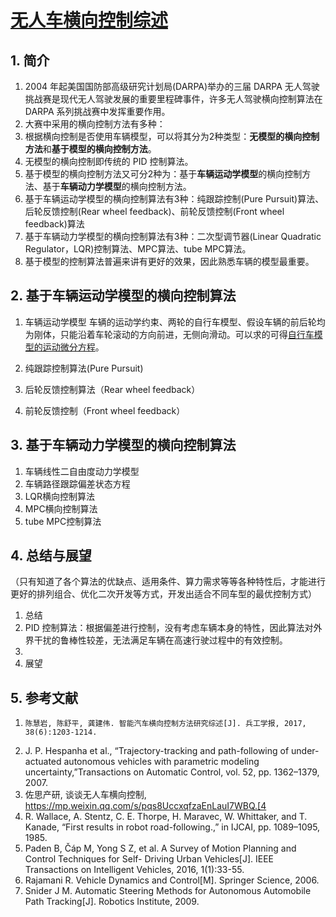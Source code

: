 # [无人车横向控制综述](https://zhuanlan.zhihu.com/p/46377932)
## 1. 简介
1. 2004 年起美国国防部高级研究计划局(DARPA)举办的三届 DARPA 无人驾驶挑战赛是现代无人驾驶发展的重要里程碑事件，许多无人驾驶横向控制算法在 DARPA 系列挑战赛中发挥重要作用。
2. 大赛中采用的横向控制方法有多种：
  1. 根据横向控制是否使用车辆模型，可以将其分为2种类型：**无模型的横向控制方法**和**基于模型的横向控制方法**。
  2. 无模型的横向控制即传统的 PID 控制算法。
  3. 基于模型的横向控制方法又可分2种为：基于**车辆运动学模型**的横向控制方法、基于**车辆动力学模型**的横向控制方法。
  4. 基于车辆运动学模型的横向控制算法有3种：纯跟踪控制(Pure Pursuit)算法、后轮反馈控制(Rear wheel feedback)、前轮反馈控制(Front wheel feedback)算法
  5. 基于车辆动力学模型的横向控制算法有3种：二次型调节器(Linear Quadratic Regulator，LQR)控制算法、MPC算法、tube MPC算法。
3. 基于模型的控制算法普遍来讲有更好的效果，因此熟悉车辆的模型最重要。
## 2. 基于车辆运动学模型的横向控制算法
1. 车辆运动学模型
  车辆的运动学约束、两轮的自行车模型、假设车辆的前后轮均为刚体，只能沿着车轮滚动的方向前进，无侧向滑动。可以求的可得[自行车模型的运动微分方程](./appendix/pic_2_1.png)。
2. 纯跟踪控制算法(Pure Pursuit)

3. 后轮反馈控制算法（Rear wheel feedback）

4. 前轮反馈控制（Front wheel feedback）
## 3. 基于车辆动力学模型的横向控制算法
1. 车辆线性二自由度动力学模型
2. 车辆路径跟踪偏差状态方程
3. LQR横向控制算法
4. MPC横向控制算法
5. tube MPC控制算法

## 4. 总结与展望
（只有知道了各个算法的优缺点、适用条件、算力需求等等各种特性后，才能进行更好的排列组合、优化二次开发等方式，开发出适合不同车型的最优控制方式）
1. 总结
  1. PID 控制算法：根据偏差进行控制，没有考虑车辆本身的特性，因此算法对外界干扰的鲁棒性较差，无法满足车辆在高速行驶过程中的有效控制。
  2. 
2. 展望

## 5. 参考文献
1.     陈慧岩, 陈舒平, 龚建伟. 智能汽车横向控制方法研究综述[J]. 兵工学报, 2017, 38(6):1203-1214.
2. J. P. Hespanha et al., “Trajectory-tracking and path-following of under-actuated autonomous vehicles with parametric modeling uncertainty,”Transactions on Automatic Control, vol. 52, pp. 1362–1379, 2007. 
3. 佐思产研, 谈谈无人车横向控制, https://mp.weixin.qq.com/s/pqs8UccxqfzaEnLauI7WBQ.[4
4. R. Wallace, A. Stentz, C. E. Thorpe, H. Maravec, W. Whittaker, and T. Kanade, “First results in robot road-following.,” in IJCAI, pp. 1089–1095, 1985. 
5. Paden B, Čáp M, Yong S Z, et al. A Survey of Motion Planning and Control Techniques for Self- Driving Urban Vehicles[J]. IEEE Transactions on Intelligent Vehicles, 2016, 1(1):33-55. 
6. Rajamani R. Vehicle Dynamics and Control[M]. Springer Science, 2006. 
7. Snider J M. Automatic Steering Methods for Autonomous Automobile Path Tracking[J]. Robotics Institute, 2009.









